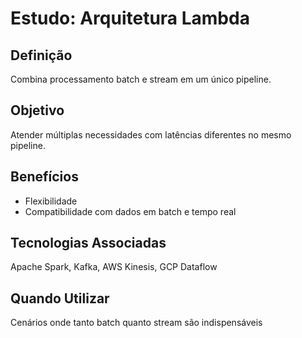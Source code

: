 # Estudo: Arquitetura Lambda

## Definição
Combina processamento batch e stream em um único pipeline.

## Objetivo
Atender múltiplas necessidades com latências diferentes no mesmo pipeline.

## Benefícios
- Flexibilidade
- Compatibilidade com dados em batch e tempo real

## Tecnologias Associadas
Apache Spark, Kafka, AWS Kinesis, GCP Dataflow

## Quando Utilizar
Cenários onde tanto batch quanto stream são indispensáveis
